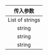 |          传入参数       |
|:----------------------: |
|      List of strings     |
|         string      |
|          string      |
|          string      |
